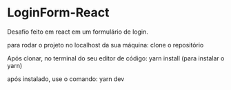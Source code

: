 # LoginForm-React
Desafio feito em react em um formulário de login.

para rodar o projeto no localhost da sua máquina: clone o repositório

Após clonar, no terminal do seu editor de código: yarn install (para instalar o yarn)

após instalado, use o comando: yarn dev
